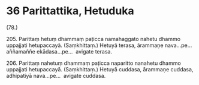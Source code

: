 

# 36 Parittattika, Hetuduka


(78.)

205\. Parittaṃ hetuṃ dhammaṃ paṭicca namahaggato nahetu dhammo uppajjati hetupaccayā. (Saṃkhittaṃ.) Hetuyā terasa, ārammaṇe nava…pe…  aññamaññe ekādasa…pe…  avigate terasa.

206\. Parittaṃ nahetuṃ dhammaṃ paṭicca naparitto nanahetu dhammo uppajjati hetupaccayā. (Saṃkhittaṃ.) Hetuyā cuddasa, ārammaṇe cuddasa, adhipatiyā nava…pe…  avigate cuddasa.




